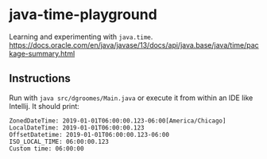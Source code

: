 # java-time-playground

Learning and experimenting with `java.time`. <https://docs.oracle.com/en/java/javase/13/docs/api/java.base/java/time/package-summary.html>

## Instructions

Run with `java src/dgroomes/Main.java` or execute it from within an IDE like Intellij. It should print:

```
ZonedDateTime: 2019-01-01T06:00:00.123-06:00[America/Chicago]
LocalDateTime: 2019-01-01T06:00:00.123
OffsetDatetime: 2019-01-01T06:00:00.123-06:00
ISO_LOCAL_TIME: 06:00:00.123
Custom time: 06:00:00
```
